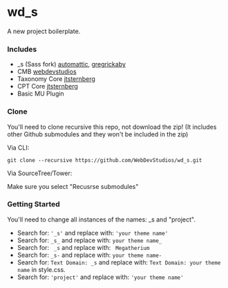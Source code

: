 wd_s
====

A new project boilerplate.

### Includes

* _s (Sass fork)     [automattic](https://github.com/Automattic/_s), [gregrickaby](https://github.com/gregrickaby/_s/tree/sass)
* CMB                [webdevstudios](https://github.com/WebDevStudios/Custom-Metaboxes-and-Fields-for-WordPress)
* Taxonomy Core      [jtsternberg](https://github.com/jtsternberg/Taxonomy_core)
* CPT Core           [jtsternberg](https://github.com/jtsternberg/CPT_Core)
* Basic MU Plugin

### Clone

You'll need to clone recursive this repo, not download the zip! (It includes other Github submodules and they won't be included in the zip)

Via CLI:

`git clone --recursive https://github.com/WebDevStudios/wd_s.git`

Via SourceTree/Tower:

Make sure you select "Recusrse submodules"

### Getting Started

You'll need to change all instances of the names: _s and "project".

* Search for: `'_s'` and replace with: `'your theme name'`
* Search for: `_s_` and replace with: `your theme name_`
* Search for: <code>&nbsp;_s</code> and replace with: <code>&nbsp;Megatherium</code>
* Search for: `_s-` and replace with: `your theme name-`
* Search for: `Text Domain: _s` and replace with: `Text Domain: your theme name` in style.css.
* Search for: `'project'` and replace with: `'your theme name'`
